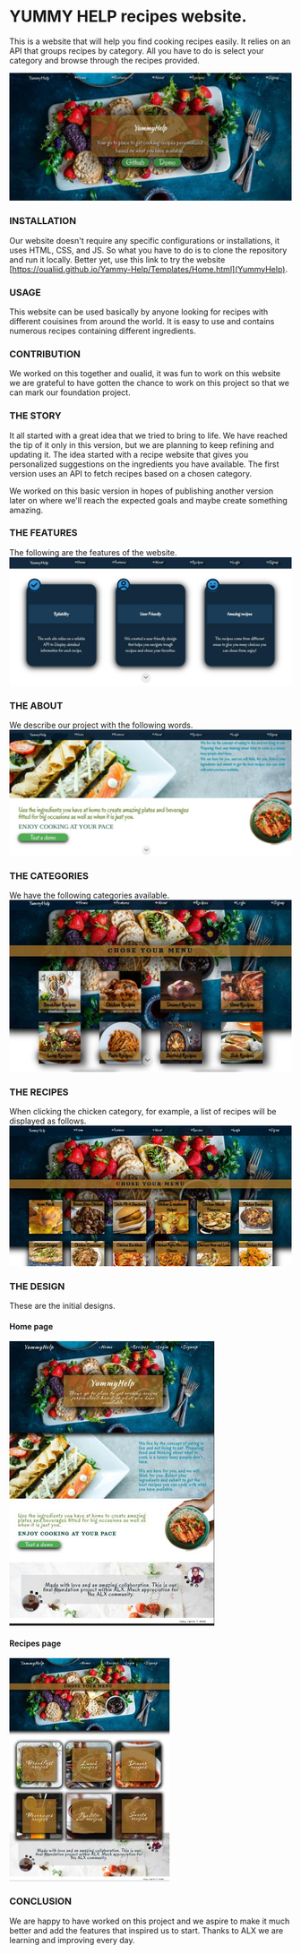 # YUMMY HELP recipes website.
This is a website that will help you find cooking recipes easily. It relies on an API that groups recipes by category. All you have to do is select your category and browse through the recipes provided.

![YummyHelp](/Pictures/YummyHelpScreens/Header.jpg)

### INSTALLATION
Our website doesn't require any specific configurations or installations, it uses HTML, CSS, and JS. So what you have to do is to clone the repository and run it locally. Better yet, use this link to try the website [https://oualiid.github.io/Yammy-Help/Templates/Home.html](YummyHelp).

### USAGE
This website can be used basically by anyone looking for recipes with different couisines from around the world. It is easy to use and contains numerous recipes containing different ingredients.

### CONTRIBUTION
We worked on this together and oualid, it was fun to work on this website we are grateful to have gotten the chance to work on this project so that we can mark our foundation project.

### THE STORY
It all started with a great idea that we tried to bring to life. We have reached the tip of it only in this version, but we are planning to keep refining and updating it. The idea started with a recipe website that gives you personalized suggestions on the ingredients you have available. The first version uses an API to fetch recipes based on a chosen category.

We worked on this basic version in hopes of publishing another version later on where we'll reach the expected goals and maybe create something amazing.

### THE FEATURES
The following are the features of the website.
![YummyHelp's featues](/Pictures/YummyHelpScreens/Features.jpg)

### THE ABOUT
We describe our project with the following words.
![YummyHelp's about](/Pictures/YummyHelpScreens/About.jpg)

### THE CATEGORIES
We have the following categories available.
![YummyHelp's categories](/Pictures/YummyHelpScreens/Categories.jpg)

### THE RECIPES
When clicking the chicken category, for example, a list of recipes will be displayed as follows.
![YummyHelp's chicken recipes](/Pictures/YummyHelpScreens/Recipes.jpg)

### THE DESIGN
These are the initial designs.
#### Home page
![YummyHelp in Figma](/Pictures/YummyHelpScreens/HomePage.jpg)
#### Recipes page
![YummyHelp in Figma](/Pictures/YummyHelpScreens/RecipesPage.jpg)

### CONCLUSION
We are happy to have worked on this project and we aspire to make it much better and add the features that inspired us to start. Thanks to ALX we are learning and improving every day.
